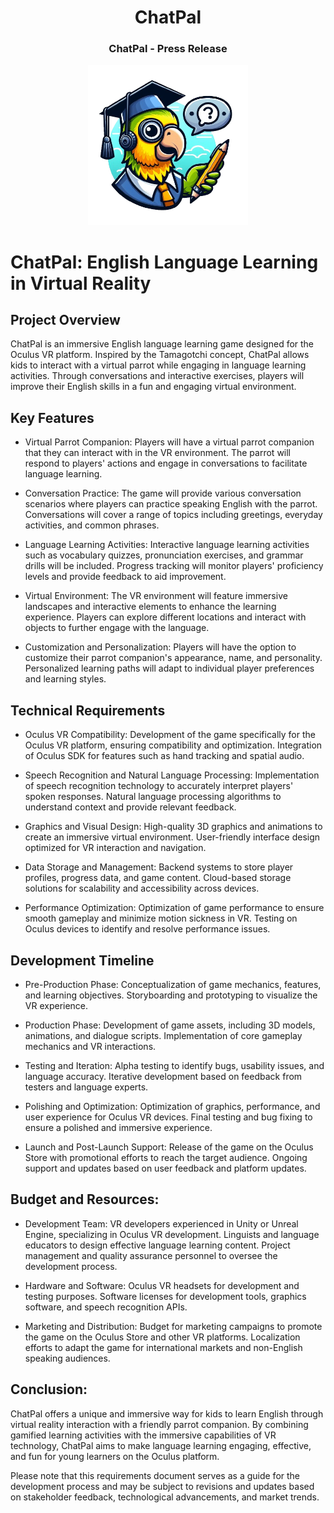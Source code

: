 
<div align="center">
  <h1 align="center"> ChatPal </h1> 
  <h3>ChatPal - Press Release</br></h3>
  <kbd>
  <img src="/posts/chatpal/images/chatpal.png" width="256px"> 
  </br>
  </kbd>
</div>

# ChatPal: English Language Learning in Virtual Reality

## Project Overview
ChatPal is an immersive English language learning game designed for the Oculus VR platform. Inspired by the Tamagotchi concept, ChatPal allows kids to interact with a virtual parrot while engaging in language learning activities. Through conversations and interactive exercises, players will improve their English skills in a fun and engaging virtual environment.

## Key Features

- Virtual Parrot Companion:
Players will have a virtual parrot companion that they can interact with in the VR environment.
The parrot will respond to players' actions and engage in conversations to facilitate language learning.

- Conversation Practice:
The game will provide various conversation scenarios where players can practice speaking English with the parrot.
Conversations will cover a range of topics including greetings, everyday activities, and common phrases.

- Language Learning Activities:
Interactive language learning activities such as vocabulary quizzes, pronunciation exercises, and grammar drills will be included.
Progress tracking will monitor players' proficiency levels and provide feedback to aid improvement.

- Virtual Environment:
The VR environment will feature immersive landscapes and interactive elements to enhance the learning experience.
Players can explore different locations and interact with objects to further engage with the language.

- Customization and Personalization:
Players will have the option to customize their parrot companion's appearance, name, and personality.
Personalized learning paths will adapt to individual player preferences and learning styles.

## Technical Requirements

- Oculus VR Compatibility:
Development of the game specifically for the Oculus VR platform, ensuring compatibility and optimization.
Integration of Oculus SDK for features such as hand tracking and spatial audio.

- Speech Recognition and Natural Language Processing:
Implementation of speech recognition technology to accurately interpret players' spoken responses.
Natural language processing algorithms to understand context and provide relevant feedback.

- Graphics and Visual Design:
High-quality 3D graphics and animations to create an immersive virtual environment.
User-friendly interface design optimized for VR interaction and navigation.

- Data Storage and Management:
Backend systems to store player profiles, progress data, and game content.
Cloud-based storage solutions for scalability and accessibility across devices.

- Performance Optimization:
Optimization of game performance to ensure smooth gameplay and minimize motion sickness in VR.
Testing on Oculus devices to identify and resolve performance issues.

## Development Timeline

- Pre-Production Phase:
Conceptualization of game mechanics, features, and learning objectives.
Storyboarding and prototyping to visualize the VR experience.

- Production Phase:
Development of game assets, including 3D models, animations, and dialogue scripts.
Implementation of core gameplay mechanics and VR interactions.

- Testing and Iteration:
Alpha testing to identify bugs, usability issues, and language accuracy.
Iterative development based on feedback from testers and language experts.

- Polishing and Optimization:
Optimization of graphics, performance, and user experience for Oculus VR devices.
Final testing and bug fixing to ensure a polished and immersive experience.

- Launch and Post-Launch Support:
Release of the game on the Oculus Store with promotional efforts to reach the target audience.
Ongoing support and updates based on user feedback and platform updates.

## Budget and Resources:

- Development Team:
VR developers experienced in Unity or Unreal Engine, specializing in Oculus VR development.
Linguists and language educators to design effective language learning content.
Project management and quality assurance personnel to oversee the development process.

- Hardware and Software:
Oculus VR headsets for development and testing purposes.
Software licenses for development tools, graphics software, and speech recognition APIs.

- Marketing and Distribution:
Budget for marketing campaigns to promote the game on the Oculus Store and other VR platforms.
Localization efforts to adapt the game for international markets and non-English speaking audiences.

## Conclusion:
ChatPal offers a unique and immersive way for kids to learn English through virtual reality interaction with a friendly parrot companion. By combining gamified learning activities with the immersive capabilities of VR technology, ChatPal aims to make language learning engaging, effective, and fun for young learners on the Oculus platform.

Please note that this requirements document serves as a guide for the development process and may be subject to revisions and updates based on stakeholder feedback, technological advancements, and market trends.
